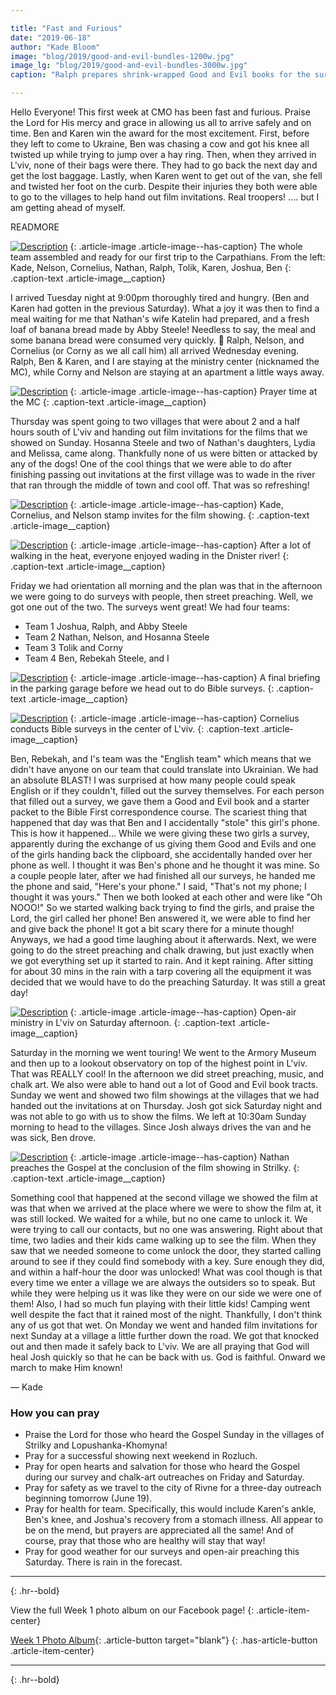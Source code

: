```yaml
---

title: "Fast and Furious"
date: "2019-06-18"
author: "Kade Bloom"
image: "blog/2019/good-and-evil-bundles-1200w.jpg"
image_lg: "blog/2019/good-and-evil-bundles-3000w.jpg"
caption: "Ralph prepares shrink-wrapped Good and Evil books for the survey outreach on Friday. Each book was bundled with a starter packet for our Bible First correspondence course."

---
```


Hello Everyone! This first week at CMO has been fast and furious. Praise the Lord for His mercy and grace in allowing us all to arrive safely and on time. Ben and Karen win the award for the most excitement. First, before they left to come to Ukraine, Ben was chasing a cow and got his knee all twisted up while trying to jump over a hay ring. Then, when they arrived in L'viv, none of their bags were there. They had to go back the next day and get the lost baggage. Lastly, when Karen went to get out of the van, she fell and twisted her foot on the curb. Despite their injuries they both were able to go to the villages to help hand out film invitations. Real troopers! …. but I am getting ahead of myself.

READMORE

[![Description](/assets/images/blog/2019/team-pic-opening-day-700w.jpeg)](/assets/images/blog/2019/team-pic-opening-day-3000w.jpeg)
{: .article-image .article-image--has-caption}
The whole team assembled and ready for our first trip to the Carpathians. From the left: Kade, Nelson, Cornelius, Nathan, Ralph, Tolik, Karen, Joshua, Ben
{: .caption-text .article-image__caption}

I arrived Tuesday night at 9:00pm thoroughly tired and hungry. (Ben and Karen had gotten in the previous Saturday). What a joy it was then to find a meal waiting for me that Nathan's wife Katelin had prepared, and a fresh loaf of banana bread made by Abby Steele! Needless to say, the meal and some banana bread were consumed very quickly. 🙂 Ralph, Nelson, and Cornelius (or Corny as we all call him) all arrived Wednesday evening. Ralph, Ben & Karen, and I are staying at the ministry center (nicknamed the MC), while Corny and Nelson are staying at an apartment a little ways away.

[![Description](/assets/images/blog/2019/prayer-at-mc-700w.jpeg)](/assets/images/blog/2019/prayer-at-mc-3000w.jpeg)
{: .article-image .article-image--has-caption}
Prayer time at the MC
{: .caption-text .article-image__caption}

Thursday was spent going to two villages that were about 2 and a half hours south of L'viv and handing out film invitations for the films that we showed on Sunday. Hosanna Steele and two of Nathan's daughters, Lydia and Melissa, came along. Thankfully none of us were bitten or attacked by any of the dogs! One of the cool things that we were able to do after finishing passing out invitations at the first village was to wade in the river that ran through the middle of town and cool off. That was so refreshing!

[![Description](/assets/images/blog/2019/stamping-up-invites-700w.jpeg)](/assets/images/blog/2019/stamping-up-invites-3000w.jpeg)
{: .article-image .article-image--has-caption}
Kade, Cornelius, and Nelson stamp invites for the film showing.
{: .caption-text .article-image__caption}

[![Description](/assets/images/blog/2019/river-walk-700w.jpg)](/assets/images/blog/2019/river-walk-3000w.jpg)
{: .article-image .article-image--has-caption}
After a lot of walking in the heat, everyone enjoyed wading in the Dnister river!
{: .caption-text .article-image__caption}

Friday we had orientation all morning and the plan was that in the afternoon we were going to do surveys with people, then street preaching. Well, we got one out of the two. The surveys went great! We had four teams:

* Team 1 Joshua, Ralph, and Abby Steele
* Team 2 Nathan, Nelson, and Hosanna Steele
* Team 3 Tolik and Corny
* Team 4 Ben, Rebekah Steele, and I

[![Description](/assets/images/blog/2019/preflight-for-surveys-700w.jpeg)](/assets/images/blog/2019/preflight-for-surveys-3000w.jpeg)
{: .article-image .article-image--has-caption}
A final briefing in the parking garage before we head out to do Bible surveys.
{: .caption-text .article-image__caption}

[![Description](/assets/images/blog/2019/survey-encounter-700w.jpg)](/assets/images/blog/2019/survey-encounter-3000w.jpg)
{: .article-image .article-image--has-caption}
Cornelius conducts Bible surveys in the center of L'viv.
{: .caption-text .article-image__caption}

Ben, Rebekah, and I's team was the "English team"  which means that we didn't have anyone on our team that could translate into Ukrainian. We had an absolute BLAST! I was surprised at how many people could speak English or if they couldn't, filled out the survey themselves. For each person that filled out a survey, we gave them a Good and Evil book and a starter packet to the Bible First correspondence course. The scariest thing that happened that day was that Ben and I accidentally "stole" this girl's phone. This is how it happened… While we were giving these two girls a survey, apparently during the exchange of us giving them Good and Evils and one of the girls handing back the clipboard, she accidentally handed over her phone as well. I thought it was Ben's phone and he thought it was mine. So a couple people later, after we had finished all our surveys, he handed me the phone and said, "Here's your phone." I said, "That's not my phone; I thought it was yours." Then we both looked at each other and were like "Oh NOOO!" So we started walking back trying to find the girls, and praise the Lord, the girl called her phone! Ben answered it, we were able to find her and give back the phone! It got a bit scary there for a minute though! Anyways, we had a good time laughing about it afterwards.  Next, we were going to do the street preaching and chalk drawing, but just exactly when we got everything set up it started to rain. And it kept raining. After sitting for about 30 mins in the rain with a tarp covering all the equipment it was decided that we would have to do the preaching Saturday. It was still a great day! 

[![Description](/assets/images/blog/2019/singing-and-chalk-art-700w.jpg)](/assets/images/blog/2019/singing-and-chalk-art-3000w.jpg)
{: .article-image .article-image--has-caption}
Open-air ministry in L'viv on Saturday afternoon.
{: .caption-text .article-image__caption}

Saturday in the morning we went touring! We went to the Armory Museum and then up to a lookout observatory on top of the highest point in L'viv. That was REALLY cool! In the afternoon we did street preaching, music, and chalk art. We also were able to hand out a lot of Good and Evil book tracts. Sunday we went and showed two film showings at the villages that we had handed out the invitations at on Thursday. Josh got sick Saturday night and was not able to go with us to show the films. We left at 10:30am Sunday morning to head to the villages. Since Josh always drives the van and he was sick, Ben drove.

[![Description](/assets/images/blog/2019/nathan-preaching-700h.jpg)](/assets/images/blog/2019/nathan-preaching-3000h.jpg)
{: .article-image .article-image--has-caption}
Nathan preaches the Gospel at the conclusion of the film showing in Strilky.
{: .caption-text .article-image__caption}

Something cool that happened at the second village we showed the film at was that when we arrived at the place where we were to show the film at, it was still locked. We waited for a while, but no one came to unlock it. We were trying to call our contacts, but no one was answering. Right about that time, two ladies and their kids came walking up to see the film. When they saw that we needed someone to come unlock the door, they started calling around to see if they could find somebody with a key. Sure enough they did, and within a half-hour the door was unlocked!  What was cool though is that every time we enter a village we are always the outsiders so to speak. But while they were helping us it was like they were on our side we were one of them! Also, I had so much fun playing with their little kids! Camping went well despite the fact that it rained most of the night. Thankfully, I don't think any of us got that wet. On Monday we went and handed film invitations for next Sunday at a village a little further down the road. We got that knocked out and then made it safely back to L'viv. We are all praying that God will heal Josh quickly so that he can be back with us. God is faithful. Onward we march to make Him known!

— Kade

### How you can pray

* Praise the Lord for those who heard the Gospel Sunday in the villages of Strilky and Lopushanka-Khomyna!
* Pray for a successful showing next weekend in Rozluch.
* Pray for open hearts and salvation for those who heard the Gospel during our survey and chalk-art outreaches on Friday and Saturday.
* Pray for safety as we travel to the city of Rivne for a three-day outreach beginning tomorrow (June 19).
* Pray for health for team. Specifically, this would include Karen's ankle, Ben's knee, and Joshua's recovery from a stomach illness. All appear to be on the mend, but prayers are appreciated all the same! And of course, pray that those who are healthy will stay that way!
* Pray for good weather for our surveys and open-air preaching this Saturday. There is rain in the forecast.

---
{: .hr--bold}

View the full Week 1 photo album on our Facebook page!
{: .article-item-center}

[Week 1 Photo Album](https://facebook.com/media/set/?set=a.10156537292882123&type=3){: .article-button target="blank"}
{: .has-article-button .article-item-center}

---
{: .hr--bold}
